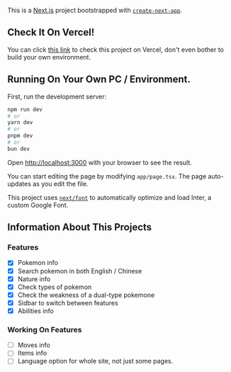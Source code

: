 This is a [Next.js](https://nextjs.org/) project bootstrapped with [`create-next-app`](https://github.com/vercel/next.js/tree/canary/packages/create-next-app).
## Check It On Vercel!
You can click [this link](https://pokemon-checker-by-panda.vercel.app/) to check this project on Vercel, don't even bother to build your own environment.

## Running On Your Own PC / Environment.
First, run the development server:
```bash
npm run dev
# or
yarn dev
# or
pnpm dev
# or
bun dev
```
Open [http://localhost:3000](http://localhost:3000) with your browser to see the result.

You can start editing the page by modifying `app/page.tsx`. The page auto-updates as you edit the file.

This project uses [`next/font`](https://nextjs.org/docs/basic-features/font-optimization) to automatically optimize and load Inter, a custom Google Font.


## Information About This Projects
### Features

- [x] Pokemon info
- [x] Search pokemon in both English / Chinese
- [x] Nature info
- [x] Check types of pokemon 
- [x] Check the weakness of a dual-type pokemone
- [x] Sidbar to switch between features
- [x] Abilities info
 ### Working On Features
- [ ] Moves info
- [ ] Items info
- [ ] Language option for whole site, not just some pages.
